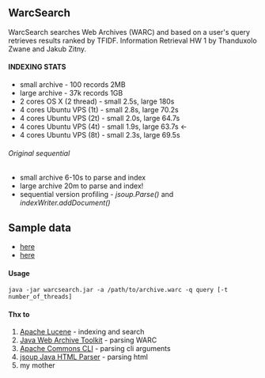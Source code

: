 ## WarcSearch

WarcSearch searches Web Archives (WARC) and based on a user's query retrieves results ranked by TFIDF. Information Retrieval HW 1 by Thanduxolo Zwane and Jakub Zitny.

#### INDEXING STATS
- small archive - 100 records 2MB
- large archive - 37k records 1GB
- 2 cores OS X (2 thread) - small 2.5s, large 180s
- 4 cores Ubuntu VPS (1t) - small 2.8s, large 70.2s
- 4 cores Ubuntu VPS (2t) - small 2.0s, large 64.7s
- 4 cores Ubuntu VPS (4t) - small 1.9s, large 63.7s <-
- 4 cores Ubuntu VPS (8t) - small 2.3s, large 69.5s

###### Original sequential
- small archive 6-10s to parse and index
- large archive 20m to parse and index!
- sequential version profiling - *jsoup.Parse()* and *indexWriter.addDocument()*

## Sample data

- [here](http://140.124.183.31/en0000/)
- [here](https://bitbucket.org/jakubzitny/warcsearch/downloads)

#### Usage

	java -jar warcsearch.jar -a /path/to/archive.warc -q query [-t number_of_threads]

#### Thx to
1. [Apache Lucene](https://lucene.apache.org/core/4_7_0/index.html) - indexing and search
2. [Java Web Archive Toolkit](https://sbforge.org/display/JWAT/Documentation) - parsing WARC
3. [Apache Commons CLI](http://commons.apache.org/proper/commons-cli/) - parsing cli arguments
4. [jsoup Java HTML Parser](http://jsoup.org) - parsing html
5. my mother
